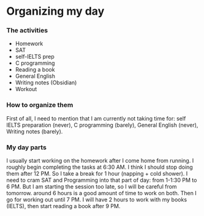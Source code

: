 # Organizing my day
### The activities
- Homework
- SAT
- self-IELTS prep
- C programming
- Reading a book
- General English
- Writing notes (Obsidian)
- Workout
### How to organize them
First of all, I need to mention that I am currently not taking time for: self IELTS preparation (never), C programming (barely), General English (never), Writing notes (barely).
### My day parts
I usually start working on the homework after I come home from running. I roughly begin completing the tasks at 6:30 AM. I think I should stop doing them after 12 PM. So I take a break for 1 hour (napping + cold shower). I need to cram SAT and Programming into that part of day: from 1-1:30 PM to 6 PM. But I am starting the session too late, so I will be careful from tomorrow. around 6 hours is a good amount of time to work on both. Then I go for working out until 7 PM. I will have 2 hours to work with my books (IELTS), then start reading a book after 9 PM.